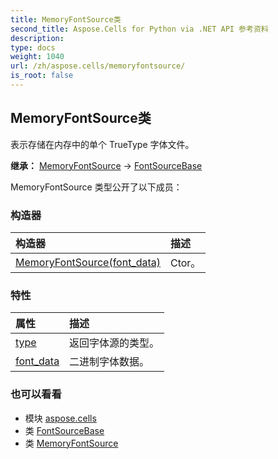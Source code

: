 ```yaml
---
title: MemoryFontSource类
second_title: Aspose.Cells for Python via .NET API 参考资料
description:
type: docs
weight: 1040
url: /zh/aspose.cells/memoryfontsource/
is_root: false
---
```

## MemoryFontSource类
表示存储在内存中的单个 TrueType 字体文件。



**继承：** [MemoryFontSource](/cells/python-net/aspose.cells/memoryfontsource) → 
[FontSourceBase](/cells/python-net/zh/aspose.cells/fontsourcebase)



MemoryFontSource 类型公开了以下成员：

### 构造器
|构造器|描述|
| :- | :- |
| [MemoryFontSource(font_data)](/cells/python-net/zh/aspose.cells/memoryfontsource/__init__/#bytes) | Ctor。|


### 特性
|属性|描述|
| :- | :- |
| [type](/cells/python-net/zh/aspose.cells/memoryfontsource/type) |返回字体源的类型。|
| [font_data](/cells/python-net/zh/aspose.cells/memoryfontsource/font_data) |二进制字体数据。|



### 也可以看看
* 模块 [aspose.cells](..)
* 类 [FontSourceBase](/cells/python-net/zh/aspose.cells/fontsourcebase)
* 类 [MemoryFontSource](/cells/python-net/zh/aspose.cells/memoryfontsource)
